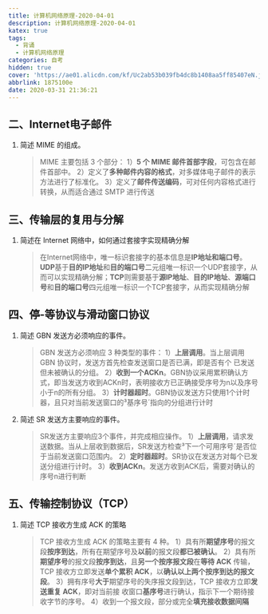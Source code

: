 ```yaml
---
title: 计算机网络原理-2020-04-01
description: 计算机网络原理-2020-04-01
katex: true
tags:
  - 背诵
  - 计算机网络原理
categories: 自考
hidden: true
cover: 'https://ae01.alicdn.com/kf/Uc2ab53b039fb4dc8b1408aa5ff85407eN.jpg'
abbrlink: 1875100e
date: 2020-03-31 21:36:21
---
```


## 二、Internet电子邮件

1. 简述 MIME 的组成。

   > MIME 主要包括 3 个部分： 
   > 1）**5 个 MIME 邮件首部字段**，可包含在邮件首部中。 
   > 2）定义了**多种邮件内容的格式**，对多媒体电子邮件的表示方法进行了标准化。 
   > 3）定义了**邮件传送编码**，可对任何内容格式进行转换，从而适合通过 SMTP 进行传送

## 三、传输层的复用与分解

1. 简述在 Internet 网络中，如何通过套接字实现精确分解

   > 在Internet网络中，唯一标识套接字的基本信息是**IP地址和端口号**。**UDP**基于**目的IP地址**和**目的端口号**二元组唯一标识一个UDP套接字，从而可以实现精确分解；**TCP**则需要基于**源IP地址**、**目的IP地址**、**源端口号**和**目的端口号**四元组唯一标识一个TCP套接字，从而实现精确分解

   

## 四、停-等协议与滑动窗口协议

1. 简述 GBN 发送方必须响应的事件。

   > GBN 发送方必须响应 3 种类型的事件： 
   > 1）**上层调用**。当上层调用 GBN 协议时，发送方首先检查发送窗口是否已满，即是否有个 已发送但未被确认的分组。
   > 2）**收到一个ACKn**。GBN协议采用累积确认方式，即当发送方收到ACKn时，表明接收方已正确接受序号为n以及序号小于n的所有分组。
   > 3）**计时器超时**。GBN协议发送方只使用1个计时器，且只对当前发送窗口的³基序号´指向的分组进行计时

2. 简述 SR 发送方主要响应的事件。

   > SR发送方主要响应3个事件，并完成相应操作。
   > 1）**上层调用**，请求发送数据。当从上层收到数据后，SR发送方检查³下一个可用序号´是否位于当前发送窗口范围内。
   > 2）**定时器超时**。SR协议在发送方对每个已发送分组进行计时。
   > 3）**收到ACKn**。发送方收到ACK后，需要对确认的序号n进行判断

## 五、传输控制协议（TCP）

1. 简述 TCP 接收方生成 ACK 的策略

   > TCP 接收方生成 ACK 的策略主要有 4 种。 
   > 1）具有所**期望序号**的报文段**按序到达**，所有在期望序号及**以前**的报文段**都已被确认**。 
   > 2）具有所**期望序号**的报文段**按序到达**，且**另一个按序报文段**在**等待 ACK** 传输，TCP 接收方立即发送**单个累积 ACK**，以**确认以上两个按序到达的报文段**。 
   > 3）拥有序号**大于**期望序号的失序报文段到达，TCP 接收方立即**发送重复 ACK**，即对当前接 收窗口**基序号**进行确认，指示下一个期待接收字节的序号。 
   > 4）收到一个报文段，部分或完全**填充接收数据间隔** 

